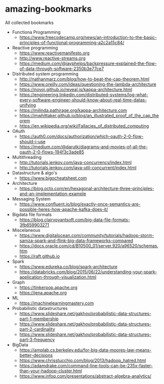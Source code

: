 # amazing-bookmarks
All collected bookmarks
- Functiona Programming
  - https://www.freecodecamp.org/news/an-introduction-to-the-basic-principles-of-functional-programming-a2c2a15c84/
- Reactive programming
  - https://www.reactivemanifesto.org
  - http://www.reactive-streams.org
  - https://medium.com/@jayphelps/backpressure-explained-the-flow-of-data-through-software-2350b3e77ce7
- Distributed system programming
  - http://nathanmarz.com/blog/how-to-beat-the-cap-theorem.html
  - https://www.oreilly.com/ideas/questioning-the-lambda-architecture
  - https://novoj.github.io/reveal.js/kappa-architecture.html
  - https://engineering.linkedin.com/distributed-systems/log-what-every-software-engineer-should-know-about-real-time-datas-unifying
  - https://milinda.pathirage.org/kappa-architecture.com
  - https://mwhittaker.github.io/blog/an_illustrated_proof_of_the_cap_theorem
  - https://en.wikipedia.org/wiki/Fallacies_of_distributed_computing
- OAuth
  - https://auth0.com/docs/authorization/which-oauth-2-0-flow-should-i-use
  - https://medium.com/@darutk/diagrams-and-movies-of-all-the-oauth-2-0-flows-194f3c3ade85
- Multithreading
  - http://tutorials.jenkov.com/java-concurrency/index.html
  - http://tutorials.jenkov.com/java-util-concurrent/index.html
- Datastructure & algo's
  - https://www.bigocheatsheet.com
- Architecture
  - https://blog.octo.com/en/hexagonal-architecture-three-principles-and-an-implementation-example
- Messaging System
  - https://www.confluent.io/blog/exactly-once-semantics-are-possible-heres-how-apache-kafka-does-it/
- Bigdata file formats
  - https://blog.clairvoyantsoft.com/big-data-file-formats-3fb659903271
- Miscelaneous
  - https://www.digitalocean.com/community/tutorials/hadoop-storm-samza-spark-and-flink-big-data-frameworks-compared
  - https://docs.oracle.com/cd/B10500_01/server.920/a96520/schemas.htm
  - https://raft.github.io
- Spark
  - https://www.edureka.co/blog/spark-architecture
  - https://databricks.com/blog/2015/06/22/understanding-your-spark-application-through-visualization.html
- Graph
  - https://tinkerpop.apache.org
  - https://jena.apache.org
- ML
  - https://machinelearningmastery.com
- Probabilistic datastructures
  - https://www.slideshare.net/gakhov/probabilistic-data-structures-part-1-membership
  - https://www.slideshare.net/gakhov/probabilistic-data-structures-part-2-cardinality
  - https://www.slideshare.net/gakhov/probabilistic-data-structures-part-3-frequency
- BigData
  - https://amplab.cs.berkeley.edu/for-big-data-moores-law-means-better-decisions
  - https://www.chrisstucchio.com/blog/2013/hadoop_hatred.html
  - https://adamdrake.com/command-line-tools-can-be-235x-faster-than-your-hadoop-cluster.html
  - https://www.infoq.com/presentations/abstract-algebra-analytics/
